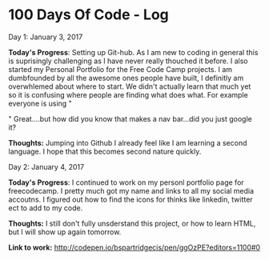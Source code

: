 # 100 Days Of Code - Log

Day 1: January 3, 2017

**Today's Progress**: Setting up Git-hub. As I am new to coding in general this is suprisingly challenging as I have never really thouched it before. I also started my Personal Portfolio for the Free Code Camp projects. I am dumbfounded by all the awesome ones people have built, I definitly am overwhlemed about where to start. We didn't actually learn that much yet so it is confusing where people are finding what does what. For example everyone is using " <div class="navbar navbar-default navbar-fixed-top" role="navigation">" Great....but how did you know that makes a nav bar...did you just google it?

**Thoughts:** Jumping into Github I already feel like I am learning a second language. I hope that this becomes second nature quickly.


Day 2: January 4, 2017

**Today's Progress**: I continued to work on my personl portfolio page for freecodecamp. I pretty much got my name and links to all my social media accoutns. I figured out how to find the icons for thinks like linkedin, twitter ect to add to my code.

**Thoughts:** I still don't fully unsderstand this project, or how to learn HTML, but I will show up again tomorrow.


**Link to work:**  http://codepen.io/bspartridgecis/pen/ggOzPE?editors=1100#0
